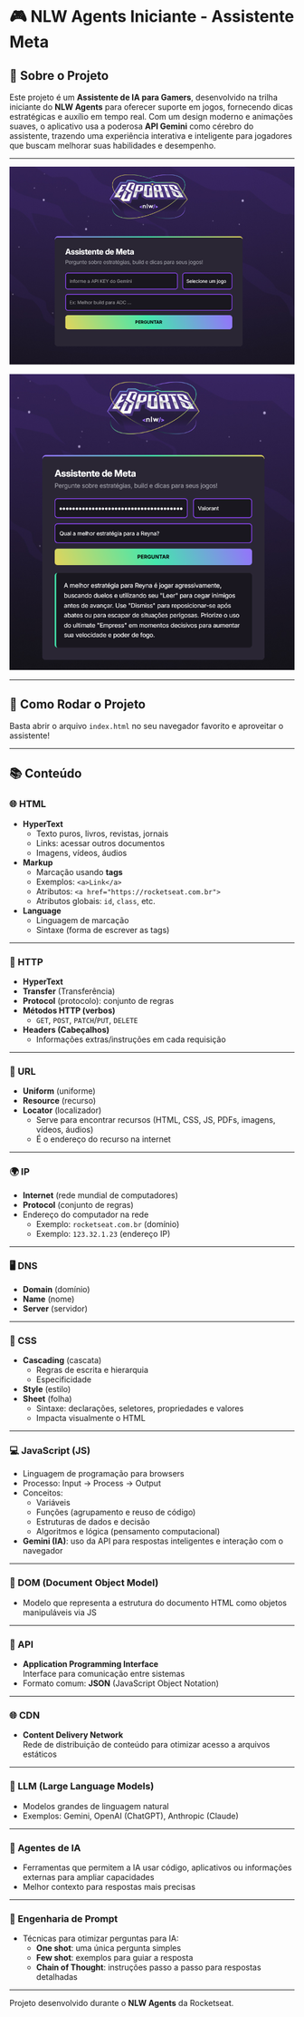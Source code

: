 # 🎮 NLW Agents Iniciante - Assistente Meta

## 🤖 Sobre o Projeto

Este projeto é um **Assistente de IA para Gamers**, desenvolvido na trilha iniciante do **NLW Agents** para oferecer suporte em jogos, fornecendo dicas estratégicas e auxílio em tempo real. Com um design moderno e animações suaves, o aplicativo usa a poderosa **API Gemini** como cérebro do assistente, trazendo uma experiência interativa e inteligente para jogadores que buscam melhorar suas habilidades e desempenho.

---

![Home](./assets/home.png)

![Resposta](./assets/resposta.png)

---

## 🚀 Como Rodar o Projeto

Basta abrir o arquivo `index.html` no seu navegador favorito e aproveitar o assistente!

---

## 📚 Conteúdo

### 🌐 HTML

- **HyperText**
  - Texto puros, livros, revistas, jornais
  - Links: acessar outros documentos
  - Imagens, vídeos, áudios
- **Markup**
  - Marcação usando **tags**
  - Exemplos: `<a>Link</a>`
  - Atributos: `<a href="https://rocketseat.com.br">`
  - Atributos globais: `id`, `class`, etc.
- **Language**
  - Linguagem de marcação
  - Sintaxe (forma de escrever as tags)

---

### 📡 HTTP

- **HyperText**
- **Transfer** (Transferência)
- **Protocol** (protocolo): conjunto de regras
- **Métodos HTTP (verbos)**
  - `GET`, `POST`, `PATCH`/`PUT`, `DELETE`
- **Headers (Cabeçalhos)**
  - Informações extras/instruções em cada requisição

---

### 🔗 URL

- **Uniform** (uniforme)
- **Resource** (recurso)
- **Locator** (localizador)  
  - Serve para encontrar recursos (HTML, CSS, JS, PDFs, imagens, vídeos, áudios)
  - É o endereço do recurso na internet

---

### 🌍 IP

- **Internet** (rede mundial de computadores)
- **Protocol** (conjunto de regras)
- Endereço do computador na rede  
  - Exemplo: `rocketseat.com.br` (domínio)  
  - Exemplo: `123.32.1.23` (endereço IP)

---

### 🖥️ DNS

- **Domain** (domínio)
- **Name** (nome)
- **Server** (servidor)

---

### 🎨 CSS

- **Cascading** (cascata)
  - Regras de escrita e hierarquia
  - Especificidade
- **Style** (estilo)
- **Sheet** (folha)  
  - Sintaxe: declarações, seletores, propriedades e valores
  - Impacta visualmente o HTML

---

### 💻 JavaScript (JS)

- Linguagem de programação para browsers
- Processo: Input → Process → Output
- Conceitos:
  - Variáveis
  - Funções (agrupamento e reuso de código)
  - Estruturas de dados e decisão
  - Algoritmos e lógica (pensamento computacional)
- **Gemini (IA)**: uso da API para respostas inteligentes e interação com o navegador

---

### 🧱 DOM (Document Object Model)

- Modelo que representa a estrutura do documento HTML como objetos manipuláveis via JS

---

### 🔌 API

- **Application Programming Interface**  
  Interface para comunicação entre sistemas  
- Formato comum: **JSON** (JavaScript Object Notation)

---

### 🌐 CDN

- **Content Delivery Network**  
  Rede de distribuição de conteúdo para otimizar acesso a arquivos estáticos

---

### 🧠 LLM (Large Language Models)

- Modelos grandes de linguagem natural  
- Exemplos: Gemini, OpenAI (ChatGPT), Anthropic (Claude)

---

### 🤖 Agentes de IA

- Ferramentas que permitem a IA usar código, aplicativos ou informações externas para ampliar capacidades  
- Melhor contexto para respostas mais precisas

---

### 📝 Engenharia de Prompt

- Técnicas para otimizar perguntas para IA:
  - **One shot**: uma única pergunta simples
  - **Few shot**: exemplos para guiar a resposta
  - **Chain of Thought**: instruções passo a passo para respostas detalhadas

---

Projeto desenvolvido durante o **NLW Agents** da Rocketseat.

